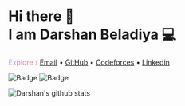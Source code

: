 <h1>Hi there 👋<br>
I am Darshan Beladiya 💻</h1>

<p >   
 <span class="d-block mt-3 mt-xl-2">
        <a href="https://githubsatellite.com?utm_source=github.com&amp;utm_medium=referral&amp;utm_campaign=satellite_banner_dashboard_std" class="d-inline-block text-bold" style="
          background: linear-gradient(92.05deg, #BCA1F7 12.09%, #E577B4 42.58%, #FF7170 84.96%);
          -webkit-background-clip: text;
          background-clip: text;
          -webkit-text-fill-color: transparent;
          -webkit-box-decoration-break: clone;" data-ga-click="Dashboard, click, GitHub Satellite 2021">
          Explore
          ›
        </a>
      </span>
 <a href="mailto:beladiyad1@gmail.com">Email</a> •
  <a href="https://github.com/beladiyadarshan/">GitHub</a> •
  <a href="https://codeforces.com/profile/d_p_beladiya" >Codeforces</a> •
  <a href="https://www.linkedin.com/in/darshan786/">Linkedin</a>
</p>

![Badge](https://cp-logo.vercel.app/codechef/darshan786)
![Badge](https://cp-logo.vercel.app/codeforces/d_p_beladiya)


![Darshan's github stats](https://github-readme-stats.vercel.app/api/?username=beladiyadarshan&show_icons=true&title_color=4444ff&icon_color=028323&text_color=cdc1cd&bg_color=000004)


<!--
**beladiyadarshan/beladiyadarshan** is a ✨ _special_ ✨ repository because its `README.md` (this file) appears on your GitHub profile.

Here are some ideas to get you started:

- 🔭 I’m currently working on ...
- 🌱 I’m currently learning ...
- 👯 I’m looking to collaborate on ...
- 🤔 I’m looking for help with ...
- 💬 Ask me about ...
- 📫 How to reach me: ...
- 😄 Pronouns: ...
- ⚡ Fun fact: ...
-->
